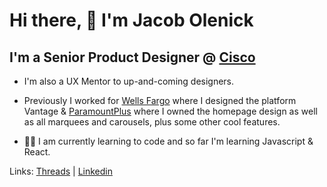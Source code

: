 # Hi there, 👋 I'm Jacob Olenick

## I'm a Senior Product Designer @ [Cisco](https://www.cisco.com)

*  I'm also a UX Mentor to up-and-coming designers. 

*  Previously I worked for [Wells Fargo](wellsfargo.com) where I designed the platform Vantage & [ParamountPlus](paramountplus.com) where I owned the homepage design as well as all marquees and carousels, plus some other cool features. 

*  🧑‍💻 I am currently learning to code and so far I'm learning Javascript & React. 



Links: [Threads](https://www.threads.net/jacob.olenick) | [Linkedin](https://www.linkedin.com/in/jacobmolenick)

